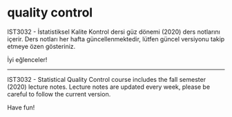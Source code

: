 # quality control

IST3032 - İstatistiksel Kalite Kontrol dersi güz dönemi (2020) ders notlarını içerir. Ders notları her hafta güncellenmektedir, lütfen güncel versiyonu takip etmeye özen gösteriniz.

İyi eğlenceler!

----------

IST3032 - Statistical Quality Control course includes the fall semester (2020) lecture notes. Lecture notes are updated every week, please be careful to follow the current version.

Have fun!
